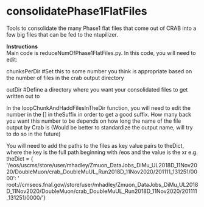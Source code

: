 # consolidatePhase1FlatFiles

Tools to consolidate the many Phase1 flat files that come out of CRAB into a few big files that can be fed to the ntupilizer.

**Instructions**  
Main code is reduceNumOfPhase1FlatFiles.py. In this code, you will need to edit:  

chunksPerDir #Set this to some number you think is appropriate based on the number of files in the crab output directory  

outDir #Define a directory where you want your consolidated files to get written out to  

In the loopChunkAndHaddFilesInTheDir function, you will need to edit the number in the [] in theSuffix in order to get a good suffix. How many back you want this number to be depends on how long the name of the file output by Crab is (Would be better to standardize the output name, will try to do so in the future)

You will need to add the paths to the files as key value pairs to theDict, where the key is the full path beginning with /eos and the value is the xr e.g. theDict = {
'/eos/uscms/store/user/mhadley/Zmuon_DataJobs_DiMu_UL2018D_11Nov2020/DoubleMuon/crab_DoubleMuUL_Run2018D_11Nov2020/201111_131251/0000': '  root://cmseos.fnal.gov//store/user/mhadley/Zmuon_DataJobs_DiMu_UL2018D_11Nov2020/DoubleMuon/crab_DoubleMuUL_Run2018D_11Nov2020/201111_131251/0000/'} 


